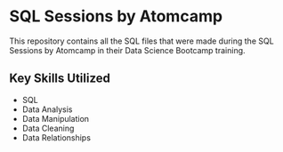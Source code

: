 # SQL Sessions by Atomcamp

This repository contains all the SQL files that were made during the SQL Sessions by Atomcamp in their Data Science Bootcamp training.

## Key Skills Utilized
- SQL
- Data Analysis
- Data Manipulation
- Data Cleaning
- Data Relationships
